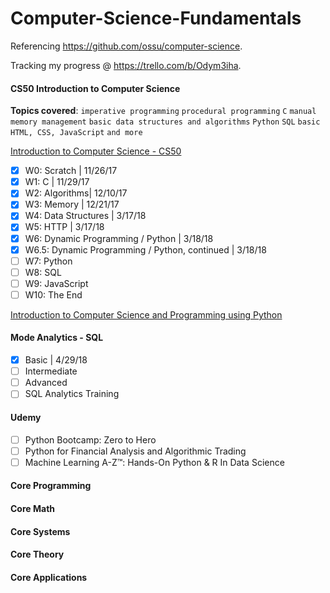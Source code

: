 # Computer-Science-Fundamentals

Referencing https://github.com/ossu/computer-science.

Tracking my progress @ https://trello.com/b/Odym3iha.

#### CS50 Introduction to Computer Science

**Topics covered**:
`imperative programming`
`procedural programming`
`C`
`manual memory management`
`basic data structures and algorithms`
`Python`
`SQL`
`basic HTML, CSS, JavaScript`
`and more`

[Introduction to Computer Science - CS50](https://www.edx.org/course/introduction-computer-science-harvardx-cs50x#!)
- [x] W0: Scratch | 11/26/17
- [x] W1: C | 11/29/17
- [x] W2: Algorithms| 12/10/17
- [x] W3: Memory | 12/21/17
- [x] W4: Data Structures | 3/17/18
- [x] W5: HTTP | 3/17/18
- [x] W6: Dynamic Programming / Python | 3/18/18
- [x] W6.5: Dynamic Programming / Python, continued | 3/18/18
- [ ] W7: Python
- [ ] W8: SQL
- [ ] W9: JavaScript
- [ ] W10: The End

[Introduction to Computer Science and Programming using Python](https://www.edx.org/course/introduction-computer-science-mitx-6-00-1x-10)

#### Mode Analytics - SQL
- [x] Basic | 4/29/18
- [ ] Intermediate
- [ ] Advanced
- [ ] SQL Analytics Training

#### Udemy
- [ ] Python Bootcamp: Zero to Hero
- [ ] Python for Financial Analysis and Algorithmic Trading
- [ ] Machine Learning A-Z™: Hands-On Python & R In Data Science

#### Core Programming
#### Core Math
#### Core Systems
#### Core Theory
#### Core Applications

